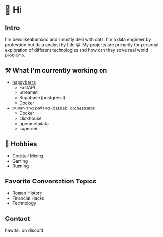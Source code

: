 # 👋 Hi

## Intro
I'm bendlikeabamboo and I mostly deal with data. 
I'm a data engineer by profession but data analyst by title 😁.
My projects are primarily for personal exploration of different technologies and how can they solve real world problems.

## ⚒️ What I'm currently working on
- [happybarra](https://github.com/bendlikeabamboo/happybarra)
  - FastAPI
  - Streamlit
  - Supabase (postgresql)
  - Docker
- punan ang patlang ([datalab](https://github.com/bendlikeabamboo/pap-datalab), [orchestrator](https://github.com/bendlikeabamboo/pap-orchestrator)
  - Docker
  - clickhouse
  - openmetadata
  - superset

## 🏓 Hobbies
- Cocktail Mixing
- Gaming
- Running

## Favorite Conversation Topics
- Roman History
- Financial Hacks
- Technology

## Contact
hawitsu on discord
